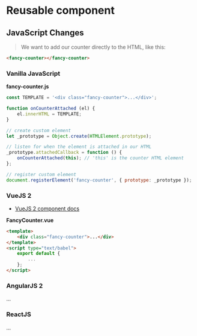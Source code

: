 Reusable component
==================

JavaScript Changes
------------------

> We want to add our counter directly to the HTML, like this:

```html
<fancy-counter></fancy-counter>
```

### Vanilla JavaScript

**fancy-counter.js**

```javascript
const TEMPLATE = '<div class="fancy-counter">...</div>';

function onCounterAttached (el) {
    el.innerHTML = TEMPLATE;
}

// create custom element
let _prototype = Object.create(HTMLElement.prototype);

// listen for when the element is attached in our HTML
_prototype.attachedCallback = function () {
    onCounterAttached(this); // 'this' is the counter HTML element
};

// register custom element
document.registerElement('fancy-counter', { prototype: _prototype });
```

### VueJS 2

* [VueJS 2 component docs](https://vuejs.org/v2/guide/components.html)

**FancyCounter.vue**

```html
<template>
    <div class="fancy-counter">...</div>
</template>
<script type="text/babel">
    export default {
        ...
    };
</script>
```

### AngularJS 2

...

### ReactJS

...
